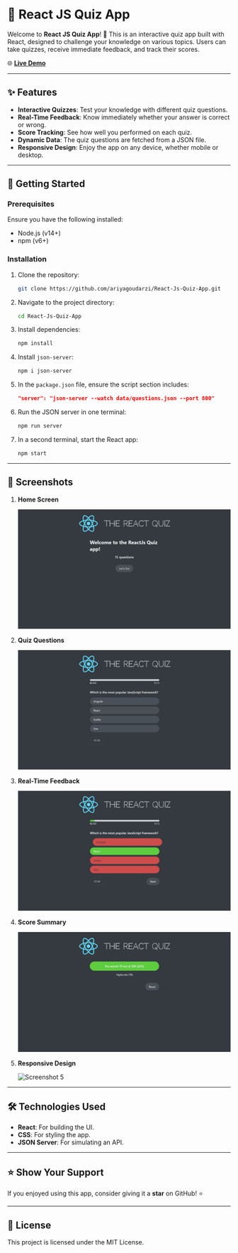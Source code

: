 
# 🧠 React JS Quiz App

Welcome to **React JS Quiz App**! 🎉 This is an interactive quiz app built with React, designed to challenge your knowledge on various topics. Users can take quizzes, receive immediate feedback, and track their scores.

🌐 **[Live Demo](#)**

---

## ✨ Features

- **Interactive Quizzes**: Test your knowledge with different quiz questions.
- **Real-Time Feedback**: Know immediately whether your answer is correct or wrong.
- **Score Tracking**: See how well you performed on each quiz.
- **Dynamic Data**: The quiz questions are fetched from a JSON file.
- **Responsive Design**: Enjoy the app on any device, whether mobile or desktop.

---

## 🚀 Getting Started

### Prerequisites

Ensure you have the following installed:

- Node.js (v14+)
- npm (v6+)

### Installation

1. Clone the repository:

   ```bash
   git clone https://github.com/ariyagoudarzi/React-Js-Quiz-App.git
   ```

2. Navigate to the project directory:

   ```bash
   cd React-Js-Quiz-App
   ```

3. Install dependencies:

   ```bash
   npm install
   ```

4. Install `json-server`:

   ```bash
   npm i json-server
   ```

5. In the `package.json` file, ensure the script section includes:

   ```json
   "server": "json-server --watch data/questions.json --port 800"
   ```

6. Run the JSON server in one terminal:

   ```bash
   npm run server
   ```

7. In a second terminal, start the React app:

   ```bash
   npm start
   ```

---

## 📸 Screenshots

1. **Home Screen**

   ![Screenshot 1](./ScreenShots/photo_1.jpg)

2. **Quiz Questions**

   ![Screenshot 2](./ScreenShots/photo_2.jpg)

3. **Real-Time Feedback**

   ![Screenshot 3](./ScreenShots/photo_3.jpg)

4. **Score Summary**

   ![Screenshot 4](./ScreenShots/photo_5.jpg)

5. **Responsive Design**

   ![Screenshot 5](#)

---

## 🛠️ Technologies Used

- **React**: For building the UI.
- **CSS**: For styling the app.
- **JSON Server**: For simulating an API.

---

## ⭐ Show Your Support

If you enjoyed using this app, consider giving it a **star** on GitHub! ⭐

---

## 📄 License

This project is licensed under the MIT License.
